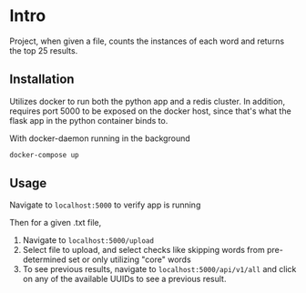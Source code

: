 # Intro

Project, when given a file, counts the instances of each word and returns the top 25 results. 

## Installation

Utilizes docker to run both the python app and a redis cluster. In addition, requires port 5000 to be exposed on the docker host, since that's what the flask app in the python container binds to. 

With docker-daemon running in the background

```bash
docker-compose up
```

## Usage

Navigate to `localhost:5000` to verify app is running

Then for a given .txt file,

1. Navigate to `localhost:5000/upload`
2. Select file to upload, and select checks like skipping words from pre-determined set or only utilizing "core" words
3. To see previous results, navigate to `localhost:5000/api/v1/all` and click on any of the available UUIDs to see a previous result. 